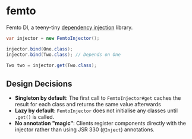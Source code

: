 # femto

Femto DI, a teeny-tiny [dependency injection](https://en.wikipedia.org/wiki/Dependency_injection) library.

```java
var injector = new FemtoInjector();

injector.bind(One.class); 
injector.bind(Two.class); // Depends on One

Two two = injector.get(Two.class);
```

## Design Decisions

- **Singleton by default**: The first call to `FemtoInjector#get` caches the result for each class and returns the same value afterwards
- **Lazy by default**: `FemtoInjector` does not initialise any classes until `.get()` is called.
- **No annotation "magic"**: Clients register components directly with the injector rather than using JSR 330 (`@Inject`) annotations.
